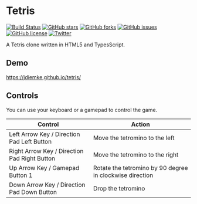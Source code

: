 # Tetris
[![Build Status](https://travis-ci.org/jdiemke/tetris.svg?branch=master)](https://travis-ci.org/jdiemke/tetris)
[![GitHub stars](https://img.shields.io/github/stars/jdiemke/tetris.svg)](https://github.com/jdiemke/tetris/stargazers)
[![GitHub forks](https://img.shields.io/github/forks/jdiemke/tetris.svg)](https://github.com/jdiemke/tetris/network)
[![GitHub issues](https://img.shields.io/github/issues/jdiemke/tetris.svg)](https://github.com/jdiemke/tetris/issues)
[![GitHub license](https://img.shields.io/github/license/jdiemke/tetris.svg)](https://github.com/jdiemke/tetris/blob/master/LICENSE)
[![Twitter](https://img.shields.io/twitter/url/https/github.com/jdiemke/tetris.svg?style=social)](https://twitter.com/intent/tweet?text=Wow:&url=https%3A%2F%2Fgithub.com%2Fjdiemke%2Ftetris)

A Tetris clone written in HTML5 and TypesScript.

## Demo

https://jdiemke.github.io/tetris/

## Controls

You can use your keyboard or a gamepad to control the game.

| Control                                      | Action                                                   |
| -------------------------------------------- | -------------------------------------------------------- |
| Left Arrow Key / Direction Pad Left Button   | Move the tetromino to the left                           |
| Right Arrow Key / Direction Pad Right Button | Move the tetromino to the right                          |
| Up Arrow Key / Gamepad Button 1              | Rotate the tetromino by 90 degree in clockwise direction |
| Down Arrow Key / Direction Pad Down Button   | Drop the tetromino                                       |
